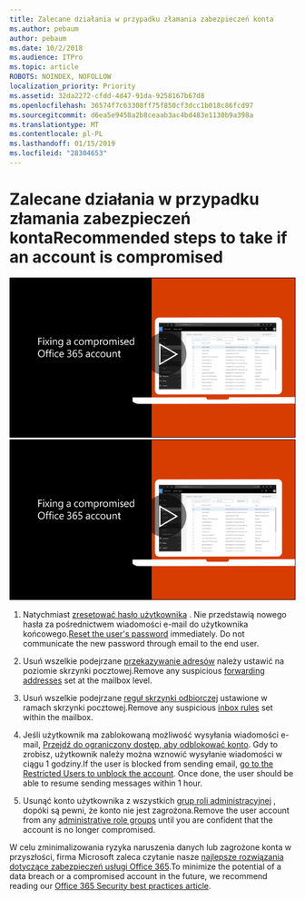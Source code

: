 ```yaml
---
title: Zalecane działania w przypadku złamania zabezpieczeń konta
ms.author: pebaum
author: pebaum
ms.date: 10/2/2018
ms.audience: ITPro
ms.topic: article
ROBOTS: NOINDEX, NOFOLLOW
localization_priority: Priority
ms.assetid: 32da2272-cfdd-4d47-91da-9258167b67d8
ms.openlocfilehash: 36574f7c63308ff75f850cf3dcc1b018c86fcd97
ms.sourcegitcommit: d6ea5e9458a2b8ceaab3ac4bd483e1130b9a398a
ms.translationtype: MT
ms.contentlocale: pl-PL
ms.lasthandoff: 01/15/2019
ms.locfileid: "28304653"
---
```

# <a name="recommended-steps-to-take-if-an-account-is-compromised"></a><span data-ttu-id="a7893-102">Zalecane działania w przypadku złamania zabezpieczeń konta</span><span class="sxs-lookup"><span data-stu-id="a7893-102">Recommended steps to take if an account is compromised</span></span>

<span data-ttu-id="a7893-103">[![Ustalania zagrożone konta usługi Office 365](media/797f355b-22a1-468e-91a4-a9d5bc45b19a.png)](https://www.microsoft.com/videoplayer/embed/RE2jvOb?pid=ocpVideo0-innerdiv-oneplayer&amp;postJsllMsg=true&amp;maskLevel=20&amp;autoplay=true)</span><span class="sxs-lookup"><span data-stu-id="a7893-103">[![Fixing a compromised Office 365 account](media/797f355b-22a1-468e-91a4-a9d5bc45b19a.png)](https://www.microsoft.com/videoplayer/embed/RE2jvOb?pid=ocpVideo0-innerdiv-oneplayer&amp;postJsllMsg=true&amp;maskLevel=20&amp;autoplay=true)</span></span>
  
1. <span data-ttu-id="a7893-p101">Natychmiast [zresetować hasło użytkownika](https://support.office.com/article/7a5d073b-7fae-4aa5-8f96-9ecd041aba9c) . Nie przedstawią nowego hasła za pośrednictwem wiadomości e-mail do użytkownika końcowego.</span><span class="sxs-lookup"><span data-stu-id="a7893-p101">[Reset the user's password](https://support.office.com/article/7a5d073b-7fae-4aa5-8f96-9ecd041aba9c) immediately. Do not communicate the new password through email to the end user.</span></span> 
    
2. <span data-ttu-id="a7893-106">Usuń wszelkie podejrzane [przekazywanie adresów](https://support.office.com/article/ab5eb117-0f22-4fa7-a662-3a6bdb0add74) należy ustawić na poziomie skrzynki pocztowej.</span><span class="sxs-lookup"><span data-stu-id="a7893-106">Remove any suspicious [forwarding addresses](https://support.office.com/article/ab5eb117-0f22-4fa7-a662-3a6bdb0add74) set at the mailbox level.</span></span> 
    
3. <span data-ttu-id="a7893-107">Usuń wszelkie podejrzane [reguł skrzynki odbiorczej](https://support.office.com/article/1433E3A0-7FB0-4999-B536-50E05CB67FED) ustawione w ramach skrzynki pocztowej.</span><span class="sxs-lookup"><span data-stu-id="a7893-107">Remove any suspicious [inbox rules](https://support.office.com/article/1433E3A0-7FB0-4999-B536-50E05CB67FED) set within the mailbox.</span></span> 
    
4. <span data-ttu-id="a7893-p102">Jeśli użytkownik ma zablokowaną możliwość wysyłania wiadomości e-mail, [Przejdź do ograniczony dostęp, aby odblokować konto](https://protection.office.com/?hash=/restrictedusers). Gdy to zrobisz, użytkownik należy można wznowić wysyłanie wiadomości w ciągu 1 godziny.</span><span class="sxs-lookup"><span data-stu-id="a7893-p102">If the user is blocked from sending email, [go to the Restricted Users to unblock the account](https://protection.office.com/?hash=/restrictedusers). Once done, the user should be able to resume sending messages within 1 hour.</span></span>
    
5. <span data-ttu-id="a7893-110">Usunąć konto użytkownika z wszystkich [grup roli administracyjnej](https://support.office.com/article/eac4d046-1afd-4f1a-85fc-8219c79e1504) , dopóki są pewni, że konto nie jest zagrożona.</span><span class="sxs-lookup"><span data-stu-id="a7893-110">Remove the user account from any [administrative role groups](https://support.office.com/article/eac4d046-1afd-4f1a-85fc-8219c79e1504) until you are confident that the account is no longer compromised.</span></span> 
    
<span data-ttu-id="a7893-111">W celu zminimalizowania ryzyka naruszenia danych lub zagrożone konta w przyszłości, firma Microsoft zaleca czytanie nasze [najlepsze rozwiązania dotyczące zabezpieczeń usługi Office 365](https://support.office.com/article/9295e396-e53d-49b9-ae9b-0b5828cdedc3).</span><span class="sxs-lookup"><span data-stu-id="a7893-111">To minimize the potential of a data breach or a compromised account in the future, we recommend reading our [Office 365 Security best practices article](https://support.office.com/article/9295e396-e53d-49b9-ae9b-0b5828cdedc3).</span></span>
  

